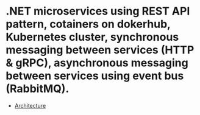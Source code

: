 # .NET microservices using REST API pattern, cotainers on dokerhub, Kubernetes cluster, synchronous messaging between services (HTTP & gRPC), asynchronous messaging between services using event bus (RabbitMQ).
+ [Architecture](ссылка)
